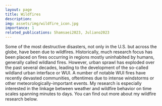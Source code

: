 ```yaml
---
layout: page
title: Wildfires
description:
img: assets/img/wildfire_icon.jpg
importance: 1
related_publications: Shamsaei2023‎, Juliano2023‎
---
```


Some of the most destructive disasters, not only in the U.S. but across the globe, have been due to wildfires. Historically, much research focus has been placed on fires occurring in regions mostly uninhabited by humans, generally called wildland fires. However, urban sprawl has exploded over the past several decades, leading to the development of the so-called wildland urban interface or WUI. A number of notable WUI fires have recently devasted communities, oftentimes due to intense windstorms or other meteorologically-important events. My research is especially interested in the linkage between weather and wildfire behavior on time scales spanning minutes to days. You can find out more about my wildfire research below.
